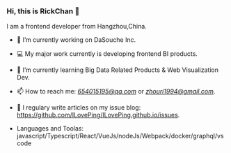 ### Hi, this is RickChan 👋

I am a frontend developer from Hangzhou,China.
- 🔭 I’m currently working on DaSouche Inc.
- 💻 My major work currently is developing frontend BI products.
- 🌱 I’m currently learning Big Data Related Products & Web Visualization Dev.
- 📫 How to reach me: *654015195@qq.com* or *zhouri1994@gmail.com*.
- 📒 I regulary write articles on my issue blog: https://github.com/ILovePing/ILovePing.github.io/issues.

- Languages and Toolas: javascript/Typescript/React/VueJs/nodeJs/Webpack/docker/graphql/vscode
<!--
**ILovePing/ILovePing** is a ✨ _special_ ✨ repository because its `README.md` (this file) appears on your GitHub profile.

Here are some ideas to get you started:

- 🔭 I’m currently working on ...
- 🌱 I’m currently learning ...
- 👯 I’m looking to collaborate on ...
- 🤔 I’m looking for help with ...
- 💬 Ask me about ...
- 📫 How to reach me: ...
- 😄 Pronouns: ...
- ⚡ Fun fact: ...
-->
